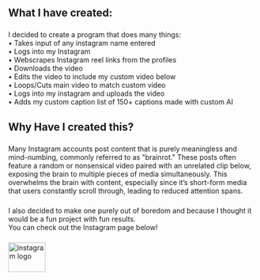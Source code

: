 <h2>What I have created:</h2>

###

<p><bold>I decided to create a program that does many things:</bold><br>
• Takes input of any instagram name entered<br>
• Logs into my Instagram<br>
• Webscrapes Instagram reel links from the profiles<br>
• Downloads the video<br>• Edits the video to include my custom video below<br>
• Loops/Cuts main video to match custom video<br>
• Logs into my instagram and uploads the video<br>
• Adds my custom caption list of 150+ captions made with custom AI</p>

###

<h2>Why Have I created this?</h2>

###

<p>Many Instagram accounts post content that is purely meaningless and mind-numbing, commonly referred to as "brainrot." These posts often feature a random or nonsensical video paired with an unrelated clip below, exposing the brain to multiple pieces of media simultaneously. This overwhelms the brain with content, especially since it’s short-form media that users constantly scroll through, leading to reduced attention spans.</p>

###

<p>I also decided to make one purely out of boredom and because I thought it would be a fun project with fun results.<br>You can check out the Instagram page below!</p>

###

<div>
  <a href="https://www.instagram.com/tadaima47/" target="_blank">
    <img src="https://raw.githubusercontent.com/maurodesouza/profile-readme-generator/master/src/assets/icons/social/instagram/default.svg" width="75" height="60" alt="instagram logo"  />
  </a>
</div>

###
